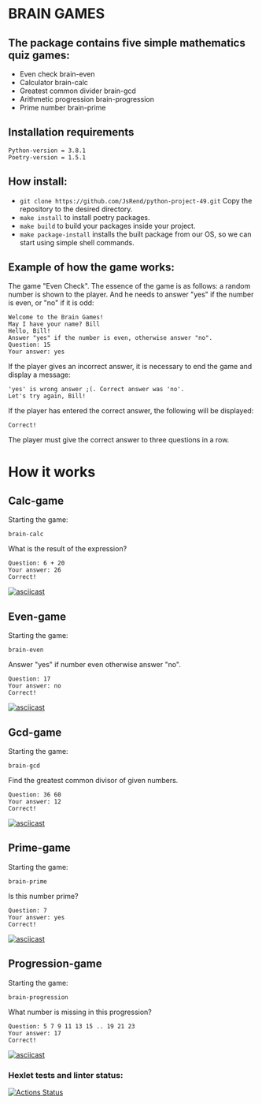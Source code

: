 # BRAIN GAMES

## The package contains five simple mathematics quiz games:
* Even check brain-even
* Calculator brain-calc
* Greatest common divider brain-gcd
* Arithmetic progression brain-progression
* Prime number brain-prime

## Installation requirements

```Python-version = 3.8.1``` \
```Poetry-version = 1.5.1 ```

## How install: 
* ```git clone https://github.com/JsRend/python-project-49.git``` Copy the repository to the desired directory. 
* ```make install``` to install poetry packages. 
* ```make build``` to build your packages inside your project. 
* ```make package-install``` installs the built package from our OS, so we can start using simple shell commands.

## Example of how the game works:

The game "Even Check".
The essence of the game is as follows: a random number is shown to the player.
And he needs to answer "yes" if the number is even, or "no" if it is odd:


```
Welcome to the Brain Games!
May I have your name? Bill
Hello, Bill!
Answer "yes" if the number is even, otherwise answer "no".
Question: 15
Your answer: yes
```

If the player gives an incorrect answer, it is necessary to end the game and display a message:

```
'yes' is wrong answer ;(. Correct answer was 'no'.
Let's try again, Bill!
```

If the player has entered the correct answer, the following will be displayed:

```
Correct!
```
The player must give the correct answer to three questions in a row.

# How it works

## Calc-game

Starting the game:

```
brain-calc
```
What is the result of the expression?

```
Question: 6 + 20
Your answer: 26
Correct!
```
[![asciicast](https://asciinema.org/a/PYLr7u0QKyJSQXlzSBEAjI5b6.svg)](https://asciinema.org/a/PYLr7u0QKyJSQXlzSBEAjI5b6)

## Even-game

Starting the game:

```
brain-even
```
Answer "yes" if number even otherwise answer "no".

```
Question: 17
Your answer: no
Correct!
```

[![asciicast](https://asciinema.org/a/DJrJyVc94o0VPmmhX7e7XbCl3.svg)](https://asciinema.org/a/DJrJyVc94o0VPmmhX7e7XbCl3)

## Gcd-game

Starting the game:

```
brain-gcd
```
Find the greatest common divisor of given numbers.

```
Question: 36 60 
Your answer: 12
Correct!
```

[![asciicast](https://asciinema.org/a/TjfjIA8iPWjZv09BNvt6bzyWC.svg)](https://asciinema.org/a/TjfjIA8iPWjZv09BNvt6bzyWC)

## Prime-game

Starting the game:

```
brain-prime
```
Is this number prime?

```
Question: 7
Your answer: yes
Correct!
```

[![asciicast](https://asciinema.org/a/pqjAPtj7AnyWHwYMirpB0oyfq.svg)](https://asciinema.org/a/pqjAPtj7AnyWHwYMirpB0oyfq)

## Progression-game

Starting the game:

```
brain-progression
```
What number is missing in this progression?

```
Question: 5 7 9 11 13 15 .. 19 21 23
Your answer: 17
Correct!
```
[![asciicast](https://asciinema.org/a/4abxuwX2ay3Bw3tDN1pHKKtUF.svg)](https://asciinema.org/a/4abxuwX2ay3Bw3tDN1pHKKtUF) 

### Hexlet tests and linter status:
[![Actions Status](https://github.com/JsRend/python-project-49/workflows/hexlet-check/badge.svg)](https://github.com/JsRend/python-project-49/actions)
